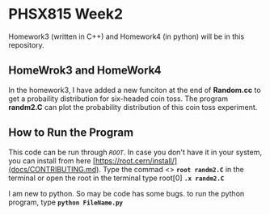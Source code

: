 # PHSX815 Week2
Homework3 (written in C++) and Homework4 (in python) will be in this repository. 
## HomeWrok3 and HomeWork4
In the homework3, I have added a new funciton at the end of **Random.cc** to get a probaility distribution for six-headed coin toss. The program **randm2.C** can plot the probability distribution of this coin toss experiment.  
## How to Run the Program
This code can be run through *`ROOT`*. In case you don't have it in your system, you can install from here [https://root.cern/install/](docs/CONTRIBUTING.md). 
Type the commad <> **`root randm2.C`** in the terminal or open the root in the terminal type root[0] **`.x randm2.C`**

I am new to python. So may be code has some bugs. to run the python program, type **`python FileName.py`**
